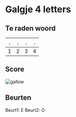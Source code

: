 # Galgje 4 letters

## Te raden woord

|.|.|.|.|
|-|-|-|-|
|1|2|3|4|

## Score
![gallow](./images/2.png)

## Beurten
Beurt1: E
Beurt2: O